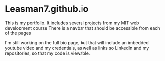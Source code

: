 # Leasman7.github.io

This is my portfolio.
It includes several projects from my MIT web development course
There is a navbar that should be accessible from each of the pages

I'm still working on the full bio page, but that will include an imbedded youtube video and my credentials, as well as links so LinkedIn and my repositories, so that my code is viewable.
